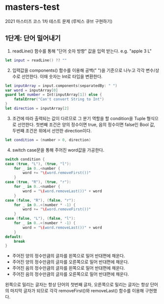 # masters-test
2021 마스터즈 코스 1차 테스트 문제 (루빅스 큐브 구현하기)

## 1단계: 단어 밀어내기

1. readLine() 함수를 통해 "단어 숫자 방향" 값을 입력 받는다. e.g. "apple 3 L"
```Swift
let input = readLine() ?? ""
```
2. 입력값을 components() 함수를 이용해 공백(" ")을 기준으로 나누고 각각 변수/상수로 선언한다. 이때 숫자는 Int로 타입을 변환한다.
```Swift
let inputArray = input.components(separatedBy: " ")
var word = inputArray[0]
guard let number = Int(inputArray[1]) else {
    fatalError("Can't convert String to Int")
}
let direction = inputArray[2]
```
3. 조건에 따라 출력되는 값이 다르므로 그 분기 역할을 할 condition을 Tuple 형식으로 선언한다. 첫번째 조건은 양의 정수이면 true, 음의 정수이면 false인 Bool 값, 두번째 조건은 위에서 선언한 direction이다.
```Swift
let condition = (number > 0, direction)
```
4. switch case문을 통해 주어진 word값을 가공한다.
```Swift
switch condition {
case (true, "L"), (true, "l"):
    for _ in 0..<number {
        word += "\(word.removeFirst())"
    }
case (true, "R"), (true, "r"):
    for _ in 0..<number {
        word = "\(word.removeLast())" + word
    }
case (false, "R"), (false, "r"):
    for _ in 0..<(number * -1) {
        word += "\(word.removeFirst())"
    }
case (false, "L"), (false, "l"):
    for _ in 0..<(number * -1) {
        word = "\(word.removeLast())" + word
    }
default:
    break
}
```
* 주어진 양의 정수만큼의 글자를 왼쪽으로 밀어 반대편에 채운다.
* 주어진 양의 정수만큼의 글자를 오른쪽으로 밀어 반대편에 채운다.
* 주어진 음의 정수만큼의 글자를 왼쪽으로 밀어 반대편에 채운다.
* 주어진 음의 정수만큼의 글자를 오른쪽으로 밀어 반대편에 채운다.
    
왼쪽으로 밀리는 글자는 항상 단어의 첫번째 글자, 오른쪽으로 밀리는 글자는 항상 단어의 마지막 글자가 되므로 각각 removeFirst()와 removeLast() 함수를 이용해 구현했다.
